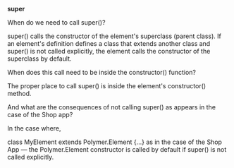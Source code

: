 __super__

When do we need to call super()?

super() calls the constructor of the element's superclass (parent class). If an element's definition defines a class that extends another class and super() is not called explicitly, the element calls the constructor of the superclass by default.

When does this call need to be inside the constructor() function?

The proper place to call super() is inside the element's constructor() method.

And what are the consequences of not calling super() as appears in the case of the Shop app?

In the case where,

class MyElement extends Polymer.Element {...}
as in the case of the Shop App — the Polymer.Element constructor is called by default if super() is not called explicitly.


 